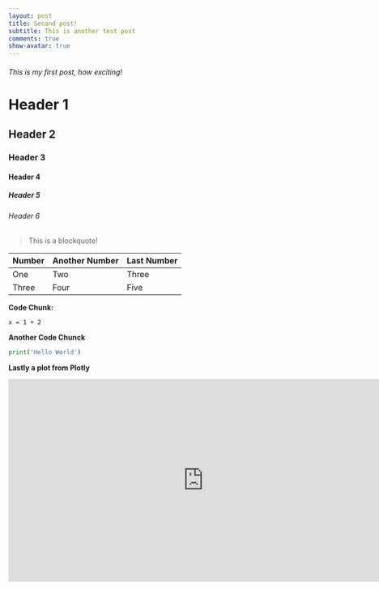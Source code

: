 ```yaml
---
layout: post
title: Second post!
subtitle: This is another test post
comments: true
show-avatar: true
---
```


###### This is my first post, how exciting!

# Header 1
## Header 2
### Header 3
#### Header 4
##### Header 5
###### Header 6

> This is a blockquote!

|Number|Another Number|Last Number|
|:-|:-|:-|
|One|Two|Three|
|Three|Four|Five|

**Code Chunk:**

~~~
x = 1 + 2
~~~


**Another Code Chunck**

```python
print('Hello World')
```

**Lastly a plot from Plotly**
<iframe width="770" height="400" frameborder="0" scrolling="no" src="https://plot.ly/~hpsilva/5.embed"></iframe>
